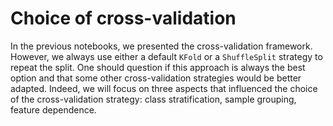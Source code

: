 # Choice of cross-validation

In the previous notebooks, we presented the cross-validation framework.
However, we always use either a default `KFold` or a `ShuffleSplit` strategy to
repeat the split. One should question if this approach is always the best
option and that some other cross-validation strategies would be better adapted.
Indeed, we will focus on three aspects that influenced the choice of the
cross-validation strategy: class stratification, sample grouping, feature
dependence.

```{tableofcontents}

```
